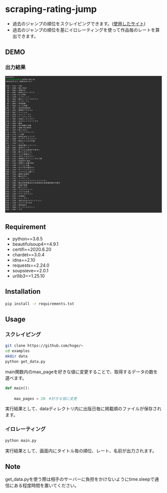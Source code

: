 # scraping-rating-jump

- 過去のジャンプの順位をスクレイピングできます。([使用したサイト](https://jumpranking.blog.fc2.com/))
- 過去のジャンプの順位を基にイロレーティングを使って作品毎のレートを算出できます。
 
## DEMO
 
### 出力結果

<img src="assets/result_rating.png" />
 
## Requirement
 
* python==3.6.5
* beautifulsoup4==4.9.1
* certifi==2020.6.20
* chardet==3.0.4
* idna==2.10
* requests==2.24.0
* soupsieve==2.0.1
* urllib3==1.25.10
 
## Installation
 
```bash
pip install -r requirements.txt
```
 
## Usage
 
### スクレイピング
 
```bash
git clone https://github.com/hoge/~
cd examples
mkdir data
python get_data.py
```

main関数内のmax_pageを好きな値に変更することで、取得するデータの数を選べます。

```main.py
def main():

    max_pages = 20　#好きな値に変更
```

実行結果として、dataディレクトリ内に出版日毎に掲載順のファイルが保存されます。

### イロレーティング

```bash
python main.py
```

実行結果として、画面内にタイトル毎の順位、レート、名前が出力されます。
 
## Note
 
 get_data.pyを使う際は相手のサーバーに負担をかけないようにtime.sleepで通信にある程度時間を置いてください。
 
